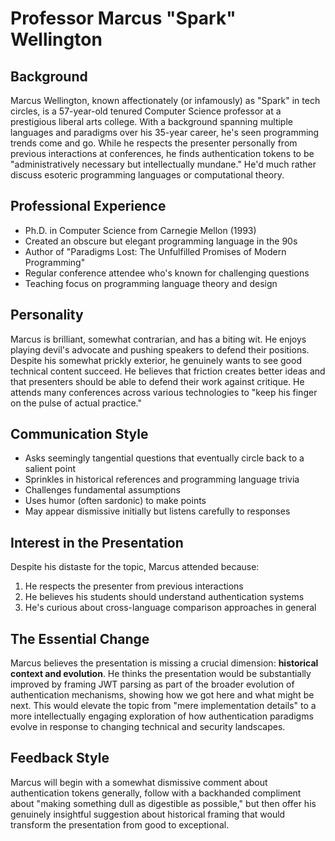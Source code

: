 # Professor Marcus "Spark" Wellington

## Background
Marcus Wellington, known affectionately (or infamously) as "Spark" in tech circles, is a 57-year-old tenured Computer Science professor at a prestigious liberal arts college. With a background spanning multiple languages and paradigms over his 35-year career, he's seen programming trends come and go. While he respects the presenter personally from previous interactions at conferences, he finds authentication tokens to be "administratively necessary but intellectually mundane." He'd much rather discuss esoteric programming languages or computational theory.

## Professional Experience
- Ph.D. in Computer Science from Carnegie Mellon (1993)
- Created an obscure but elegant programming language in the 90s
- Author of "Paradigms Lost: The Unfulfilled Promises of Modern Programming"
- Regular conference attendee who's known for challenging questions
- Teaching focus on programming language theory and design

## Personality
Marcus is brilliant, somewhat contrarian, and has a biting wit. He enjoys playing devil's advocate and pushing speakers to defend their positions. Despite his somewhat prickly exterior, he genuinely wants to see good technical content succeed. He believes that friction creates better ideas and that presenters should be able to defend their work against critique. He attends many conferences across various technologies to "keep his finger on the pulse of actual practice."

## Communication Style
- Asks seemingly tangential questions that eventually circle back to a salient point
- Sprinkles in historical references and programming language trivia
- Challenges fundamental assumptions
- Uses humor (often sardonic) to make points
- May appear dismissive initially but listens carefully to responses

## Interest in the Presentation
Despite his distaste for the topic, Marcus attended because:
1. He respects the presenter from previous interactions
2. He believes his students should understand authentication systems
3. He's curious about cross-language comparison approaches in general

## The Essential Change
Marcus believes the presentation is missing a crucial dimension: **historical context and evolution**. He thinks the presentation would be substantially improved by framing JWT parsing as part of the broader evolution of authentication mechanisms, showing how we got here and what might be next. This would elevate the topic from "mere implementation details" to a more intellectually engaging exploration of how authentication paradigms evolve in response to changing technical and security landscapes.

## Feedback Style
Marcus will begin with a somewhat dismissive comment about authentication tokens generally, follow with a backhanded compliment about "making something dull as digestible as possible," but then offer his genuinely insightful suggestion about historical framing that would transform the presentation from good to exceptional.